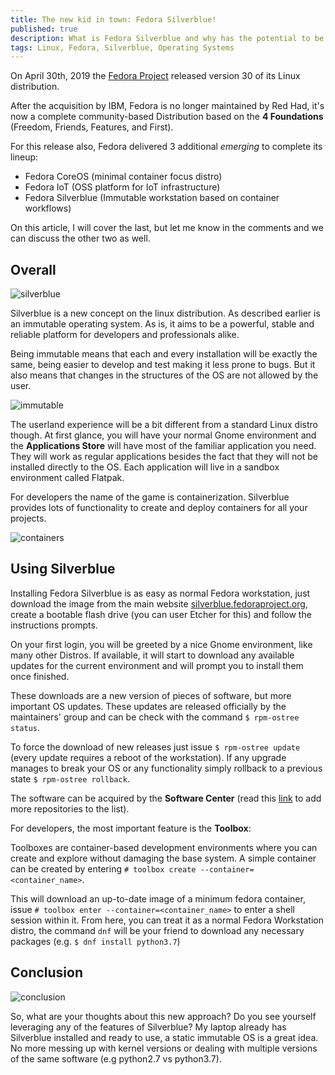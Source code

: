 ```yaml
---
title: The new kid in town: Fedora Silverblue!
published: true
description: What is Fedora Silverblue and why has the potential to be your next os.
tags: Linux, Fedora, Silverblue, Operating Systems
---
```


On April 30th, 2019 the [Fedora Project](https://getfedora.org/) released version 30 of its Linux distribution.

After the acquisition by IBM, Fedora is no longer maintained by Red Had, it's now a complete community-based Distribution based on the **4 Foundations** (Freedom, Friends, Features, and First).

For this release also, Fedora delivered 3 additional _emerging_ to complete its lineup:

* Fedora CoreOS (minimal container focus distro)
* Fedora IoT (OSS platform for IoT infrastructure)
* Fedora Silverblue (Immutable workstation based on container workflows)

On this article, I will cover the last, but let me know in the comments and we can discuss the other two as well.

## Overall

![silverblue](https://docs.fedoraproject.org/en-US/fedora-silverblue/_images/silverblue-logo.svg)

Silverblue is a new concept on the linux distribution. As described earlier is an immutable operating system. As is, it aims to be a powerful, stable and reliable platform for developers and professionals alike.

Being immutable means that each and every installation will be exactly the same, being easier to develop and test making it less prone to bugs. But it also means that changes in the structures of the OS are not allowed by the user.

![immutable](http://abhirockzz.files.wordpress.com/2014/01/immutable-defined.png)

The userland experience will be a bit different from a standard Linux distro though. At first glance, you will have your normal Gnome environment and the **Applications Store** will have most of the familiar application you need. They will work as regular applications besides the fact that they will not be installed directly to the OS. Each application will live in a sandbox environment called Flatpak.

For developers the name of the game is containerization. Silverblue provides lots of functionality to create and deploy containers for all your projects.

![containers](https://www.marineinsight.com/wp-content/uploads/2011/05/Container-lashing-with-rods.jpg)

## Using Silverblue

Installing Fedora Silverblue is as easy as normal Fedora workstation, just download the image from the main website [silverblue.fedoraproject.org](https://silverblue.fedoraproject.org/), create a bootable flash drive (you can user Etcher for this) and follow the instructions prompts.

On your first login, you will be greeted by a nice Gnome environment, like many other Distros. If available, it will start to download any available updates for the current environment and will prompt you to install them once finished.



These downloads are a new version of pieces of software, but more important OS updates. These updates are released officially by the maintainers' group and can be check with the command `$ rpm-ostree status`. 

To force the download of new releases just issue `$ rpm-ostree update` (every update requires a reboot of the workstation). If any upgrade manages to break your OS or any functionality simply rollback to a previous state `$ rpm-ostree rollback`.

The software can be acquired by the **Software Center** (read this [link](https://docs.fedoraproject.org/en-US/fedora-silverblue/getting-started/) to add more repositories to the list).

For developers, the most important feature is the **Toolbox**:

Toolboxes are container-based development environments where you can create and explore without damaging the base system. A simple container can be created by entering `# toolbox create --container=<container_name>`.

This will download an up-to-date image of a minimum fedora container, issue `# toolbox enter --container=<container_name>` to enter a shell session within it. From here, you can treat it as a normal Fedora Workstation distro, the command `dnf` will be your friend to download any necessary packages (e.g. `$ dnf install python3.7`)

## Conclusion

![conclusion](https://cdn1.iconfinder.com/data/icons/got-idea-vol-2/128/assumption-512.png)

So, what are your thoughts about this new approach? Do you see yourself leveraging any of the features of Silverblue? My laptop already has Silverblue installed and ready to use, a static immutable OS is a great idea. No more messing up with kernel versions or dealing with multiple versions of the same software (e.g python2.7 vs python3.7).

